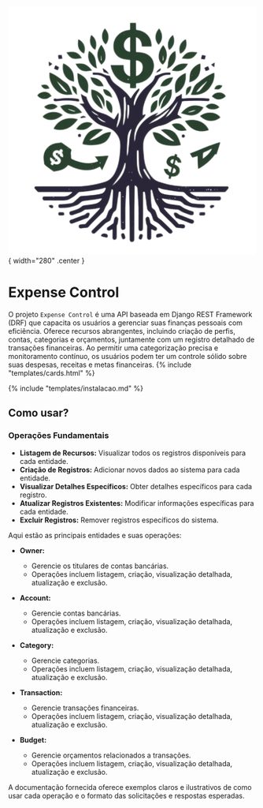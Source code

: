 ![logo](assets/logo.png){ width="280" .center }

# Expense Control

O projeto `Expense Control` é uma API baseada em Django REST Framework (DRF) que capacita os usuários a gerenciar suas finanças pessoais com eficiência. Oferece recursos abrangentes, incluindo criação de perfis, contas, categorias e orçamentos, juntamente com um registro detalhado de transações financeiras. Ao permitir uma categorização precisa e monitoramento contínuo, os usuários podem ter um controle sólido sobre suas despesas, receitas e metas financeiras.
{% include "templates/cards.html" %}


{% include "templates/instalacao.md" %}

## Como usar?

### Operações Fundamentais

- **Listagem de Recursos:** Visualizar todos os registros disponíveis para cada entidade.
- **Criação de Registros:** Adicionar novos dados ao sistema para cada entidade.
- **Visualizar Detalhes Específicos:** Obter detalhes específicos para cada registro.
- **Atualizar Registros Existentes:** Modificar informações específicas para cada entidade.
- **Excluir Registros:** Remover registros específicos do sistema.

Aqui estão as principais entidades e suas operações:

* **Owner:**
    - Gerencie os titulares de contas bancárias.
    - Operações incluem listagem, criação, visualização detalhada, atualização e exclusão.

* **Account:**
    - Gerencie contas bancárias.
    - Operações incluem listagem, criação, visualização detalhada, atualização e exclusão.

* **Category:**
    - Gerencie categorias.
    - Operações incluem listagem, criação, visualização detalhada, atualização e exclusão.

* **Transaction:**
    - Gerencie transações financeiras.
    - Operações incluem listagem, criação, visualização detalhada, atualização e exclusão.

* **Budget:**
    - Gerencie orçamentos relacionados a transações.
    - Operações incluem listagem, criação, visualização detalhada, atualização e exclusão.

A documentação fornecida oferece exemplos claros e ilustrativos de como usar cada operação e o formato das solicitações e respostas esperadas. 